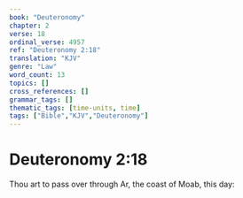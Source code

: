 ```yaml
---
book: "Deuteronomy"
chapter: 2
verse: 18
ordinal_verse: 4957
ref: "Deuteronomy 2:18"
translation: "KJV"
genre: "Law"
word_count: 13
topics: []
cross_references: []
grammar_tags: []
thematic_tags: [time-units, time]
tags: ["Bible","KJV","Deuteronomy"]
---
```


# Deuteronomy 2:18

Thou art to pass over through Ar, the coast of Moab, this day:
